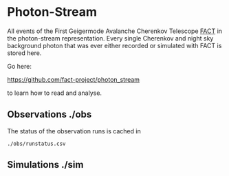 # Photon-Stream

All events of the First Geigermode Avalanche Cherenkov Telescope [FACT](http://fact-project.org/) in the photon-stream representation. Every single Cherenkov and night sky background photon that was ever either recorded or simulated with FACT is stored here.

Go here:

https://github.com/fact-project/photon_stream

to learn how to read and analyse.

## Observations ./obs

The status of the observation runs is cached in 

```./obs/runstatus.csv```


## Simulations ./sim

